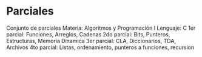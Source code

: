 # Parciales
Conjunto de parciales 
Materia: Algoritmos y Programación I 
Lenguaje: C
1er parcial: Funciones, Arreglos, Cadenas
2do parcial: Bits, Punteros, Estructuras, Memoria Dinamica
3er parcial: CLA, Diccionarios, TDA, Archivos
4to parcial: Listas, ordenamiento, punteros a funciones, recursion
